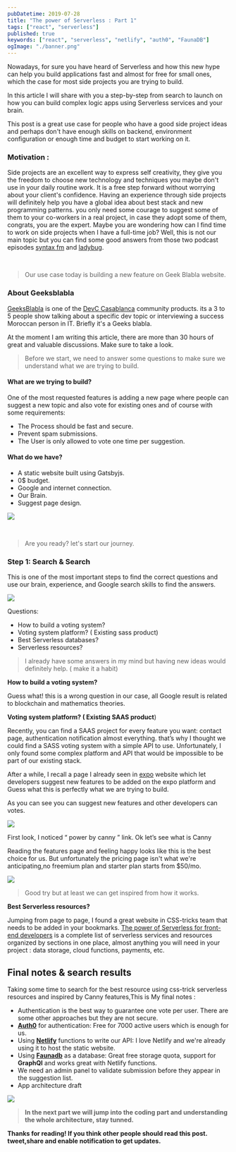 ```yaml
---
pubDatetime: 2019-07-28
title: "The power of Serverless : Part 1"
tags: ["react", "serverless"]
published: true
keywords: ["react", "serverless", "netlify", "auth0", "FaunaDB"]
ogImage: "./banner.png"
---
```


Nowadays, for sure you have heard of Serverless and how this new hype can help you build applications fast and almost for free for small ones, which the case for most side projects you are trying to build.

In this article I will share with you a step-by-step from search to launch on how you can build complex logic apps using Serverless services and your brain.

This post is a great use case for people who have a good side project ideas and perhaps don't have enough skills on backend, environment configuration or enough time and budget to start working on it.

### Motivation :

Side projects are an excellent way to express self creativity, they give you the freedom to choose new technology and techniques you maybe don't use in your daily routine work. It is a free step forward without worrying about your client's confidence. Having an experience through side projects will definitely help you have a global idea about best stack and new programming patterns. you only need some courage to suggest some of them to your co-workers in a real project, in case they adopt some of them, congrats, you are the expert.
Maybe you are wondering how can I find time to work on side projects when I have a full-time job?
Well, this is not our main topic but you can find some good answers from those two podcast episodes [syntax fm](https://syntax.fm/show/119/hasty-treat-better-living-through-side-projects) and [ladybug](https://ladybug.dev/episode/side-project-balancing-act/).

<br />

> Our use case today is building a new feature on Geek Blabla website.

### About Geeksblabla

[GeeksBlabla](https://geeksblabla.com/) is one of the [DevC Casablanca](https://www.facebook.com/groups/DevC.Casablanca/) community products. its a 3 to 5 people show talking about a specific dev topic or interviewing a success Moroccan person in IT. Briefly it's a Geeks blabla.

At the moment I am writing this article, there are more than 30 hours of great and valuable discussions. Make sure to take a look.

> Before we start, we need to answer some questions to make sure we understand what we are trying to build.

#### What are we trying to build?

One of the most requested features is adding a new page where people can suggest a new topic and also vote for existing ones and of course with some requirements:

- The Process should be fast and secure.
- Prevent spam submissions.
- The User is only allowed to vote one time per suggestion.

#### What do we have?

- A static website built using Gatsbyjs.
- 0\$ budget.
- Google and internet connection.
- Our Brain.
- Suggest page design.

![](./suggest_blabla.png)

<br/>

> Are you ready? let's start our journey.

### Step 1: Search & Search

This is one of the most important steps to find the correct questions and use our brain, experience, and Google search skills to find the answers.

![](https://cdn-images-1.medium.com/max/800/0*-iyMMzokbsinmSnn)

Questions:

- How to build a voting system?
- Voting system platform? ( Existing sass product)
- Best Serverless databases?
- Serverless resources?

> I already have some answers in my mind but having new ideas would definitely help. ( make it a habit)

**How to build a voting system?**

Guess what! this is a wrong question in our case, all Google result is related to blockchain and mathematics theories.

**Voting system platform? ( Existing SAAS product**)

Recently, you can find a SAAS project for every feature you want: contact page, authentication notification almost everything. that’s why I thought we could find a SASS voting system with a simple API to use. Unfortunately, I only found some complex platform and API that would be impossible to be part of our existing stack.

After a while, I recall a page I already seen in [expo](https://expo.canny.io/feature-requests) website which let developers suggest new features to be added on the expo platform and Guess what this is perfectly what we are trying to build.

As you can see you can suggest new features and other developers can votes.

![](https://cdn-images-1.medium.com/max/800/0*ZE8tM1GKYi7GilHc)

First look, I noticed “ power by canny ” link. Ok let’s see what is Canny

Reading the features page and feeling happy looks like this is the best choice for us. But unfortunately the pricing page isn't what we're anticipating,no freemium plan and starter plan starts from \$50/mo.

![](https://cdn-images-1.medium.com/max/800/0*Yp4JdRhzCW6LCGuZ)

> Good try but at least we can get inspired from how it works.

**Best Serverless resources?**

Jumping from page to page, I found a great website in CSS-tricks team that needs to be added in your bookmarks.
[The power of Serverless for front-end developers](https://serverless.css-tricks.com/) is a complete list of serverless services and resources organized by sections in one place, almost anything you will need in your project : data storage, cloud functions, payments, etc.

## Final notes & search results

Taking some time to search for the best resource using css-trick serverless resources and inspired by Canny features,This is My final notes :

- Authentication is the best way to guarantee one vote per user. There are some other approaches but they are not secure.
- [**Auth0**](https://auth0.com/) for authentication: Free for 7000 active users which is enough for us.
- Using [**Netlify**](https://www.netlify.com/products/) functions to write our API: I love Netlify and we're already using it to host the static website.
- Using [**Faunadb**](https://fauna.com/) as a database: Great free storage quota, support for **GraphQl** and works great with Netlify functions.
- We need an admin panel to validate submission before they appear in the suggestion list.
- App architecture draft

![](./banner.png)
<b/>

> **In the next part we will jump into the coding part and understanding the whole architecture, stay tunned.**

Thanks for reading! If you think other people should read this post. tweet,share and enable notification to get updates.
